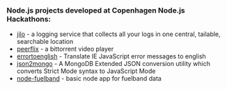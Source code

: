 ### Node.js projects developed at Copenhagen Node.js Hackathons:

* [jilo](https://github.com/pumodo/jilo) - a logging service that collects all your logs in one central, tailable, searchable location
* [peerflix](https://github.com/mafintosh/peerflix/tree/0.2.0) - a bittorrent video player
* [errortoenglish](https://github.com/Muscula/errortoenglish) - Translate IE JavaScript error messages to english
* [json2mongo](https://github.com/watson/json2mongo) - A MongoDB Extended JSON conversion utility which converts Strict Mode syntax to JavaScript Mode
* [node-fuelband](https://github.com/nielsrobin/node-fuelband) - basic node app for fuelband data
